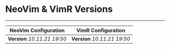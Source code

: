 # NeoVim & VimR Versions

---

| **NeoVim Configuration** | **VimR Configuration** |
| --- | --- |
| **Version** *10.11.21 19:50* | **Version** *10.11.21 19:50* |
